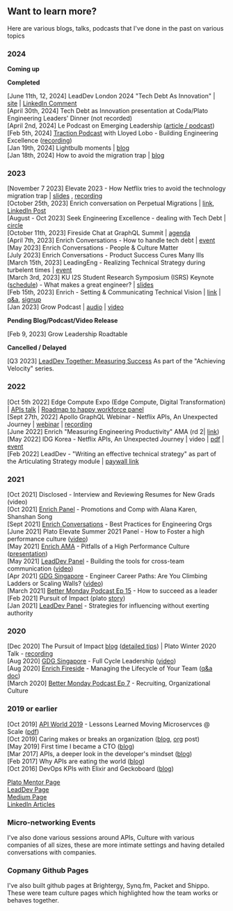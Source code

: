 ## Want to learn more?

Here are various blogs, talks, podcasts that I've done in the past on various topics

### 2024
__Coming up__


__Completed__

[June 11th, 12, 2024] LeadDev London 2024 "Tech Debt As Innovation" | [site](https://leaddev.com/technical-direction/tech-debt-as-innovation-reframing-this-forever-problem-as-an-opportunity) | [LinkedIn Comment](https://www.linkedin.com/posts/batmany13_leaddevlondon-activity-7206293984992714752-P29x?utm_source=share&utm_medium=member_desktop)    
[April 30th, 2024] Tech Debt as Innovation presentation at Coda/Plato Engineering Leaders' Dinner (not recorded)    
[April 2nd, 2024] Le Podcast on Emerging Leadership ([article / podcast](https://alexis.monville.com/en/2024/03/30/building-and-sustaining-excellence-with-bruce-wang-netflix/))    
[Feb 5th, 2024] [Traction Podcast](https://podcasts.apple.com/us/podcast/traction/id1595806788) with Lloyed Lobo - Building Engineering Excellence ([recording](https://youtu.be/SR2DwEh2Wnk?si=kGBxsdFlMbRHDGMg))    
[Jan 19th, 2024] Lightbulb moments | [blog](https://tyandel.com/2024/01/19/lightbulb-moments-with-bruce-wang/)    
[Jan 18th, 2024] How to avoid the migration trap | [blog](https://platocommunity.substack.com/p/how-to-avoid-the-migration-trap-bruce)    

### 2023
[November 7 2023] Elevate 2023 - How Netflix tries to avoid the technology migration trap | [slides](https://docs.google.com/presentation/d/16c_SdnvRGemMbuiAUioqHXJ4ZGnCEO9QfW4zRO0T1M0/edit) , [recording](https://www.youtube.com/watch?v=pLK4NNMq2Ww&t=8s&pp=ygUYdGhlIG1pZ3JhdGlvbiB0cmFwIHBsYXRv)    
[October 25th, 2023] Enrich conversation on Perpetual Migrations | [link](https://lu.ma/7rl4hesz), [LinkedIn Post](https://www.linkedin.com/posts/batmany13_enrich-conversations-this-week-perpetual-activity-7122609677858729984-Fbre?utm_source=share&utm_medium=member_desktop)    
[August - Oct 2023] Seek Engineering Excellence - dealing with Tech Debt | [circle](https://www.platohq.com/circles/seeking-engineering-excellence---dealing-with-tech-debt-hiwy6ybko86)    
[October 11th, 2023] Fireside Chat at GraphQL Summit | [agenda](https://summit.graphql.com/event/c51538f6-4b76-44e3-871e-54180c77cad8/websitePage:aa37bf00-dba5-4e19-912a-01aad46f7426)    
[April 7th, 2023] Enrich Conversations - How to handle tech debt | [event](https://lu.ma/64juqcy3)   
[May 2023] Enrich Conversations - People & Culture Matter   
[July 2023] Enrich Conversations - Product Success Cures Many Ills   
[March 15th, 2023] LeadingEng - Realizing Technical Strategy during turbelent times | [event](https://leaddev.com/leadingeng-new-york)   
[March 3rd, 2023] KU I2S Student Research Symposium (ISRS) Keynote ([schedule](https://i2s-research.ku.edu/isrs)) - What makes a great engineer? | [slides](https://docs.google.com/presentation/d/1pkB6UyM_OW7utoqU-JO-s9OXtNK9BmETtdFQgjaTRRM/edit#slide=id.g1f5d3ea0465_0_0)   
[Feb 15th, 2023] Enrich - Setting & Communicating Technical Vision | [link](https://www.linkedin.com/posts/joinenrichnow_peerlearning-leaders-vision-activity-7026689720340414465-S8wy?utm_source=share&utm_medium=member_desktop) | [q&a](vision_qa.md), [signup](https://lu.ma/dyn5g4so)   
[Jan 2023] Grow Podcast | [audio](https://podcasts.apple.com/ca/podcast/6-embracing-your-career-journey-as-a-manager-with/id1654065654?i=1000591024060) | [video](https://www.youtube.com/watch?v=-fzg0zEN3UQ)   

__Pending Blog/Podcast/Video Release__

[Feb 9, 2023] Grow Leadership Roadtable   

__Cancelled / Delayed__   

[Q3 2023] [LeadDev Together: Measuring Success](https://events.leaddev.com/together-program-achieving-velocity)   As part of the "Achieving Velocity" series.   


### 2022
[Oct 5th 2022] Edge Compute Expo (Edge Compute, Digital Transformation) | [APIs talk](https://edgecomputing-expo.com/northamerica/track/day-one/) | [Roadmap to happy workforce panel](https://www.digitaltransformation-week.com/northamerica/track/digital-transformation-week-track-1-day-1/)   
[Sept 27th, 2022] Apollo GraphQL Webinar - Netflix APIs, An Unexpected Journey | [webinar](https://www.apollographql.com/events/champions-corner/thank-you/netflixs-unexpected-journey-to-the-supergraph/?utm_campaign=2022-10-04_netflix-webinar-ondemand-attendees&utm_medium=email&utm_source=marketo&mkt_tok=MDU4LUpGVS04NTEAAAGHQrLt9qxJwr1txWGKSgZe8N6iilSsQbcJIADbt4XO6P2sjhLw8dnIIr7cZKTn8MkyUMWVmQqFsBzKRxPQgpplP7L0tlYY4GWVRqGmpHa65w) | [recording](https://apollographql.wistia.com/medias/px9f2gynv5)    
[June 2022] Enrich "Measuring Engineering Productivity" AMA (rd 2| [link](https://lu.ma/xdm5jy71))    
[May 2022] IDG Korea - Netflix APIs, An Unexpected Journey | video | [pdf](https://github.com/batmany13/about-me/blob/bed1047562c9f7790a244f0128a20e3a8da8b4f2/rsrc/%5BExternal%5D%20Netflix%20APIs,%20An%20Unexpected%20Journey.pdf) | [event](https://conf.idg.co.kr/event/home?conference_seq=384)   
[Feb 2022] LeadDev - "Writing an effective technical strategy" as part of the Articulating Strategy module | [paywall link](https://events.leaddev.com/2022-S3-articulating-strategy](https://leaddev.com/leaddev-together/writing-your-technical-strategy))    

### 2021

[Oct 2021] Disclosed - Interview and Reviewing Resumes for New Grads (video)    
[Oct 2021] [Enrich Panel](https://lu.ma/o8ji8sk8) - Promotions and Comp with Alana Karen, Shanshan Song    
[Sept 2021] [Enrich Conversations](https://www.joinenrich.com/events/2021/9/29/enrich-conversations-best-practices-for-engineering-org-structure) - Best Practices for Engineering Orgs    
[June 2021] Plato Elevate Summer 2021 Panel - How to Foster a high performance culture ([video](https://www.youtube.com/watch?v=uYo4D8GlUyI))    
[May 2021] [Enrich AMA](https://lu.ma/lzu80v76) - Pitfalls of a High Performance Culture ([presentation](https://docs.google.com/presentation/d/1mknWGnHi-BDED4KKMJ7F8TnWp3nBuve-kFr_lW1-t5I/edit))    
[May 2021] [LeadDev Panel](https://leaddev.com/communication-relationships/building-tools-cross-team-communication) - Building the tools for cross-team communication ([video](https://www.youtube.com/watch?v=bTeC53i4TX0))    
[Apr 2021] [GDG Singapore](https://gdg.community.dev/events/details/google-gdg-singapore-presents-engineer-career-paths-are-you-climbing-ladders-or-scaling-walls/) - Engineer Career Paths: Are You Climbing Ladders or Scaling Walls? ([video](https://www.youtube.com/watch?v=f2Vqss1Bea4))    
[March 2021] [Better Monday Podcast Ep 15](https://www.sofokus.com/podcast/episodes/15-bruce-wang-netflix-how-to-succeed-as-a-leader/) - How to succeed as a leader    
[Feb 2021] Pursuit of Impact (plato [story](https://www.platohq.com/resources/the-pursuit-of-impact-my-first-year-at-netflix-1830976174))    
[Jan 2021] [LeadDev Panel](https://leaddev.com/mentoring-coaching-feedback/strategies-influencing-without-exerting-authority) - Strategies for influencing without exerting authority    

### 2020 

[Dec 2020] The Pursuit of Impact [blog](https://www.linkedin.com/pulse/pursuit-impact-bruce-wang/) ([detailed tips](https://github.com/batmany13/about-me/tree/master/pursuit_of_impact)) | Plato Winter 2020 Talk - [recording](https://www.youtube.com/watch?v=IjZHC5XQ5-c&list=PLviHs0aJhWLZkgjGQAlmcRa1eFl0BTdcr&index=3)   
[Aug 2020] [GDG Singapore](https://gdg.community.dev/events/details/google-gdg-singapore-presents-full-cycle-people-leadership/) - Full Cycle Leadership ([video](https://www.youtube.com/watch?v=-hksiU_WoiU))    
[Aug 2020] [Enrich Fireside](https://lu.ma/brucetalk) - Managing the Lifecycle of Your Team ([q&a doc](https://docs.google.com/document/d/1EhTQfpLB_iyHZEFX6xCUAbJmfXFnIYOc_rokOpvOcgU/edit#heading=h.amobz93acu52))    
[March 2020] [Better Monday Podcast Ep 7](https://www.sofokus.com/podcast/episodes/recruiting-and-organizational-culture-at-netflix/) - Recruiting, Organizational Culture    

### 2019 or earlier

[Oct 2019] [API World 2019](https://www.devnetwork.com/presentations/api-world-2019/) - Lessons Learned Moving Microservces @ Scale ([pdf](https://files.devnetwork.cloud/APIWorld/presentations/2019/Bruce_Wang.pdf))    
[Oct 2019] Caring makes or breaks an organization ([blog](https://medium.com/@batmany/caring-makes-or-breaks-an-engineering-organization-5431fdad3327), [org](https://goshippo.com/blog/caring-makes-an-engineering-organization/) post)     
[May 2019] First time I became a CTO ([blog](https://www.platohq.com/resources/the-first-time-i-became-a-cto))    
[Mar 2017] APIs, a deeper look in the developer's mindset ([blog](https://medium.com/synq/apis-a-deeper-look-5bcf2a76c7af))    
[Feb 2017] Why APIs are eating the world ([blog](https://www.linkedin.com/pulse/why-apis-eating-world-bruce-wang/))    
[Oct 2016] DevOps KPIs with Elixir and Geckoboard ([blog](https://medium.com/brightergy-engineering/operational-dashboards-with-geckoboard-2dc9d6d3c326))   

[Plato Mentor Page](https://www.platohq.com/mentors/bruce-wang)     
[LeadDev Page](https://leaddev.com/community/bruce-wang)    
[Medium Page](https://medium.com/@batmany)    
[LinkedIn Articles](https://www.linkedin.com/in/batmany13/detail/recent-activity/posts/)    

### Micro-networking Events

I've also done various sessions around APIs, Culture with various companies of all sizes, these are more intimate settings and having detailed conversations with companies.

### Copmany Github Pages

I've also built github pages at Brightergy, Synq.fm, Packet and Shippo.  These were team culture pages which highlighted how the team works or behaves together.
